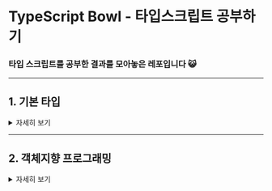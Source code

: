 # TypeScript Bowl - 타입스크립트 공부하기
### 타입 스크립트를 공부한 결과를 모아놓은 레포입니다 😺
* * *

## 1. 기본 타입
<details>
<summary>자세히 보기</summary>
<div markdown="1">       

> ### 1. 기본 타입 마스터하기
> #### <a href='https://github.com/kina94/TypeScript-Bowl/blob/main/01.%20%EA%B8%B0%EB%B3%B8%20%ED%83%80%EC%9E%85%20%EB%A7%88%EC%8A%A4%ED%84%B0%20%ED%95%98%EA%B8%B0/1-1-basic.ts'>  1-1. 기본 타입 정리하기 (numbers, string, boolean, undefined, null, unknown, any, void, never, object) </a>
> #### <a href="https://github.com/kina94/TypeScript-Bowl/blob/main/01.%20%EA%B8%B0%EB%B3%B8%20%ED%83%80%EC%9E%85%20%EB%A7%88%EC%8A%A4%ED%84%B0%20%ED%95%98%EA%B8%B0/1-2-function.ts"> 1-2. 함수에서 타입 이용하기</a>
> #### <a href="https://github.com/kina94/TypeScript-Bowl/blob/main/01.%20%EA%B8%B0%EB%B3%B8%20%ED%83%80%EC%9E%85%20%EB%A7%88%EC%8A%A4%ED%84%B0%20%ED%95%98%EA%B8%B0/1-3-array.ts"> 1-3. 배열과 튜플 </a>
> #### <a href="https://github.com/kina94/TypeScript-Bowl/blob/main/01.%20%EA%B8%B0%EB%B3%B8%20%ED%83%80%EC%9E%85%20%EB%A7%88%EC%8A%A4%ED%84%B0%20%ED%95%98%EA%B8%B0/1-4-alias.ts">1-4. Type Alias</a>
> #### <a href="https://github.com/kina94/TypeScript-Bowl/blob/main/01.%20%EA%B8%B0%EB%B3%B8%20%ED%83%80%EC%9E%85%20%EB%A7%88%EC%8A%A4%ED%84%B0%20%ED%95%98%EA%B8%B0/1-5-Union.ts">1-5. Union 타입</a>
> #### <a href="https://github.com/kina94/TypeScript-Bowl/blob/main/01.%20%EA%B8%B0%EB%B3%B8%20%ED%83%80%EC%9E%85%20%EB%A7%88%EC%8A%A4%ED%84%B0%20%ED%95%98%EA%B8%B0/1-6-discriminated.ts">1-6. Discriminated Union </a>
> #### <a href="https://github.com/kina94/TypeScript-Bowl/blob/main/01.%20%EA%B8%B0%EB%B3%B8%20%ED%83%80%EC%9E%85%20%EB%A7%88%EC%8A%A4%ED%84%B0%20%ED%95%98%EA%B8%B0/1-7-intersection.ts">1-7. Intersection 타입</a>
> #### <a href="https://github.com/kina94/TypeScript-Bowl/blob/main/01.%20%EA%B8%B0%EB%B3%B8%20%ED%83%80%EC%9E%85%20%EB%A7%88%EC%8A%A4%ED%84%B0%20%ED%95%98%EA%B8%B0/1-8-enum.ts">1-8. Enum</a>
> #### <a href="https://github.com/kina94/TypeScript-Bowl/blob/main/01.%20%EA%B8%B0%EB%B3%B8%20%ED%83%80%EC%9E%85%20%EB%A7%88%EC%8A%A4%ED%84%B0%20%ED%95%98%EA%B8%B0/1-9-inference.ts">1-9. 타입 추론?</a>
> #### <a href="https://github.com/kina94/TypeScript-Bowl/blob/main/01.%20%EA%B8%B0%EB%B3%B8%20%ED%83%80%EC%9E%85%20%EB%A7%88%EC%8A%A4%ED%84%B0%20%ED%95%98%EA%B8%B0/1-10-assertion.ts"> 1-10. Type Assertion</a>

> ### 2. 기본 타입 연습하기
> #### <a href="https://github.com/kina94/TypeScript-Bowl/blob/main/02.%20%EA%B8%B0%EB%B3%B8%20%ED%83%80%EC%9E%85%20%EC%97%B0%EC%8A%B5%ED%95%98%EA%B8%B0/calculator.ts">  2-1. 계산기 함수 만들기 </a>
> #### <a href="https://github.com/kina94/TypeScript-Bowl/blob/main/02.%20%EA%B8%B0%EB%B3%B8%20%ED%83%80%EC%9E%85%20%EC%97%B0%EC%8A%B5%ED%95%98%EA%B8%B0/game.ts"> 2-2. 좌표 이동 만들기</a>
> #### <a href="https://github.com/kina94/TypeScript-Bowl/blob/main/02.%20%EA%B8%B0%EB%B3%B8%20%ED%83%80%EC%9E%85%20%EC%97%B0%EC%8A%B5%ED%95%98%EA%B8%B0/loading.ts"> 2-3. 로딩 상태 알리기 </a>

</div>
</details>

* * *

## 2. 객체지향 프로그래밍

<details>
<summary>자세히 보기</summary>
<div markdown="1">       

> ### 1. 객체지향 프로그래밍
> #### <a href='https://github.com/kina94/TypeScript-Bowl/blob/main/03.%20%EA%B0%9D%EC%B2%B4%EC%A7%80%ED%96%A5%20%ED%94%84%EB%A1%9C%EA%B7%B8%EB%9E%98%EB%B0%8D/3-1-%EA%B0%9D%EC%B2%B4%EC%A7%80%ED%96%A5.md'>  1-1. 객체지향의 개념과 원칙 </a>
> #### <a href="https://github.com/kina94/TypeScript-Bowl/commit/2657d0a12a606e79c4e2166c9de469077291af16"> 1-2. 절차지향적으로 커피 기계 만들기</a>
> #### <a href="https://github.com/kina94/TypeScript-Bowl/blob/main/01.%20%EA%B8%B0%EB%B3%B8%20%ED%83%80%EC%9E%85%20%EB%A7%88%EC%8A%A4%ED%84%B0%20%ED%95%98%EA%B8%B0/1-3-array.ts"> 1-3. 객체지향적으로 커피 기계 수정하기 </a>
> #### <a href="https://github.com/kina94/TypeScript-Bowl/blob/main/01.%20%EA%B8%B0%EB%B3%B8%20%ED%83%80%EC%9E%85%20%EB%A7%88%EC%8A%A4%ED%84%B0%20%ED%95%98%EA%B8%B0/1-4-alias.ts">1-4. 캡슐화 시키기</a>

> ### 2. 객체지향 프로그래밍 연습하기

</div>
</details>
